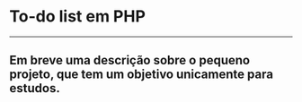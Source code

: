 <h1>To-do list em PHP</h1>
<hr>

<h2>
  Em breve uma descrição sobre o pequeno projeto, que tem um objetivo unicamente para estudos.  
</h2>
